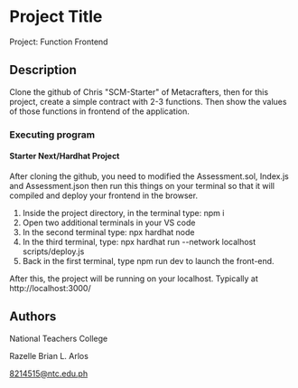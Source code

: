 # Project Title

Project: Function Frontend

## Description

Clone the github of Chris "SCM-Starter" of Metacrafters, then for this project, create a simple contract with 2-3 functions. Then show the values of those functions in frontend of the application.

### Executing program

#### Starter Next/Hardhat Project

After cloning the github, you need to modified the Assessment.sol, Index.js and Assessment.json then run this things on your terminal so that it will compiled and deploy your frontend in the browser.

1. Inside the project directory, in the terminal type: npm i
2. Open two additional terminals in your VS code
3. In the second terminal type: npx hardhat node
4. In the third terminal, type: npx hardhat run --network localhost scripts/deploy.js
5. Back in the first terminal, type npm run dev to launch the front-end.

After this, the project will be running on your localhost. 
Typically at http://localhost:3000/

## Authors
National Teachers College

Razelle Brian L. Arlos

8214515@ntc.edu.ph
